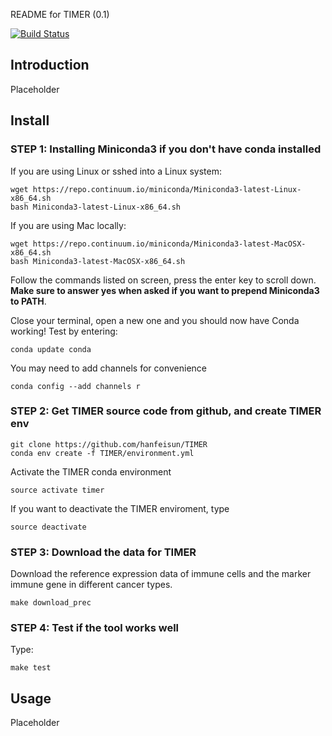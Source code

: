 README for TIMER (0.1)

[![Build Status](https://travis-ci.org/hanfeisun/TIMER.svg?branch=master)](https://travis-ci.org/hanfeisun/TIMER)


## Introduction

Placeholder

## Install


### STEP 1: Installing Miniconda3 if you don't have conda installed

If you are using Linux or sshed into a Linux system:
```
wget https://repo.continuum.io/miniconda/Miniconda3-latest-Linux-x86_64.sh
bash Miniconda3-latest-Linux-x86_64.sh
```
If you are using Mac locally:
```
wget https://repo.continuum.io/miniconda/Miniconda3-latest-MacOSX-x86_64.sh
bash Miniconda3-latest-MacOSX-x86_64.sh
```

Follow the commands listed on screen, press the enter key to scroll down.
**Make sure to answer yes when asked if you want to prepend Miniconda3 to PATH**.

Close your terminal, open a new one and you should now have Conda working! Test by entering:
```
conda update conda
```

You may need to add channels for convenience
```
conda config --add channels r
```


### STEP 2: Get TIMER source code from github, and create TIMER env

```
git clone https://github.com/hanfeisun/TIMER
conda env create -f TIMER/environment.yml
```

Activate the TIMER conda environment
```
source activate timer
```

If you want to deactivate the TIMER enviroment, type
```
source deactivate
```

### STEP 3: Download the data for TIMER

Download the reference expression data of immune cells and the marker immune gene in different cancer types.
```
make download_prec
```

### STEP 4: Test if the tool works well

Type:
```
make test
```


## Usage

Placeholder

